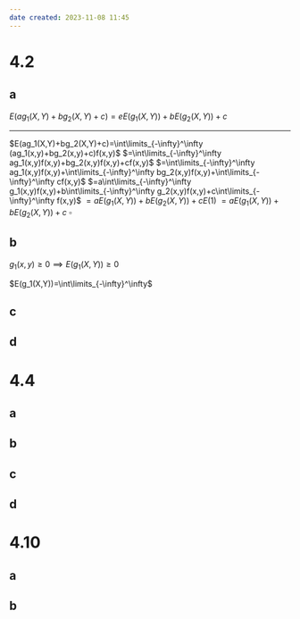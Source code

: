 ```yaml
---
date created: 2023-11-08 11:45
---
```


# 4.2

## a

$E(ag_1(X,Y)+bg_2(X,Y)+c)=eE(g_1(X,Y))+bE(g_2(X,Y))+c$

---

$E(ag_1(X,Y)+bg_2(X,Y)+c)=\int\limits_{-\infty}^\infty (ag_1(x,y)+bg_2(x,y)+c)f(x,y)$
$=\int\limits_{-\infty}^\infty ag_1(x,y)f(x,y)+bg_2(x,y)f(x,y)+cf(x,y)$
$=\int\limits_{-\infty}^\infty ag_1(x,y)f(x,y)+\int\limits_{-\infty}^\infty bg_2(x,y)f(x,y)+\int\limits_{-\infty}^\infty cf(x,y)$
$=a\int\limits_{-\infty}^\infty g_1(x,y)f(x,y)+b\int\limits_{-\infty}^\infty g_2(x,y)f(x,y)+c\int\limits_{-\infty}^\infty f(x,y)$
$=aE(g_1(X,Y))+bE(g_2(X,Y))+cE(1)$
$=aE(g_1(X,Y))+bE(g_2(X,Y))+c$
$\square$

## b

$g_1(x,y)\ge 0\implies E(g_1(X,Y))\ge 0$

$E(g_1(X,Y))=\int\limits_{-\infty}^\infty$

## c

## d

# 4.4

## a

## b

## c

## d

# 4.10

## a

## b
